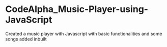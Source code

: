 # CodeAlpha_Music-Player-using-JavaScript
Created a music player with Javascript with basic functionalities and some songs added inbuilt
